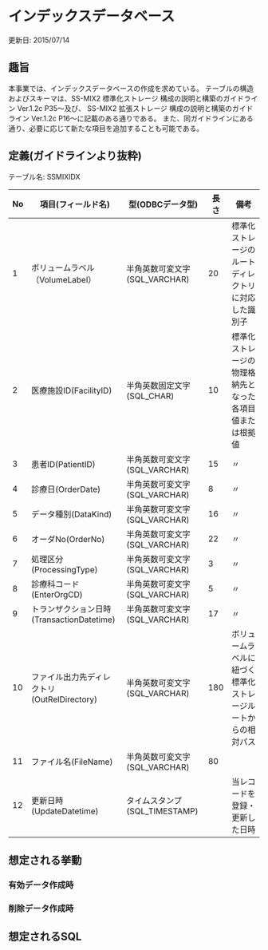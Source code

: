 # インデックスデータベース
更新日: 2015/07/14

## 趣旨
本事業では、インデックスデータベースの作成を求めている。
テーブルの構造およびスキーマは、SS-MIX2 標準化ストレージ 構成の説明と構築のガイドライン Ver.1.2c P35～及び、
SS-MIX2 拡張ストレージ 構成の説明と構築のガイドライン Ver.1.2c P16～に記載のある通りである。
また、同ガイドラインにある通り、必要に応じて新たな項目を追加することも可能である。

## 定義(ガイドラインより抜粋)

テーブル名: SSMIXIDX

|No|項目(フィールド名)|型(ODBCデータ型)|長さ|備考|
|----|----|----|----|----|
|1|ボリュームラベル（VolumeLabel）|半角英数可変文字(SQL_VARCHAR)|20|標準化ストレージのルートディレクトリに対応した識別子|
|2|医療施設ID(FacilityID)|半角英数固定文字(SQL_CHAR)|10|標準化ストレージの物理格納先となった各項目値または根拠値|
|3|患者ID(PatientID)|半角英数可変文字(SQL_VARCHAR)|15|〃|
|4|診療日(OrderDate)|半角英数可変文字(SQL_VARCHAR)|8|〃|
|5|データ種別(DataKind)|半角英数可変文字(SQL_VARCHAR)|16|〃|
|6|オーダNo(OrderNo)|半角英数可変文字(SQL_VARCHAR)|22|〃|
|7|処理区分(ProcessingType)|半角英数可変文字(SQL_VARCHAR)|3|〃|
|8|診療科コード(EnterOrgCD)|半角英数可変文字(SQL_VARCHAR)|5|〃|
|9|トランザクション日時(TransactionDatetime)|半角英数可変文字(SQL_VARCHAR)|17|〃|
|10|ファイル出力先ディレクトリ(OutRelDirectory)|半角英数可変文字(SQL_VARCHAR)|180|ボリュームラベルに紐づく標準化ストレージルートからの相対パス|
|11|ファイル名(FileName)|半角英数可変文字(SQL_VARCHAR)|80||
|12|更新日時(UpdateDatetime)|タイムスタンプ(SQL_TIMESTAMP)||当レコードを登録・更新した日時|

## 想定される挙動
### 有効データ作成時
### 削除データ作成時

## 想定されるSQL
